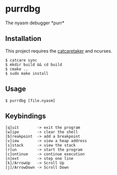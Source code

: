# purrdbg
The nyasm debugger \*purr\*

## Installation
This project requires the [catcaretaker](https://github.com/labricecat/catcaretaker) and ncurses.
```
$ catcare sync
$ mkdir build && cd build
$ cmake .. 
$ sudo make install
```

## Usage
```
$ purrdbg [file.nyasm]
```

## Keybindings
```
[q]uit        -> exit the program
[w]ipe        -> clear the shell
[b]reakpoint  -> add a breakpoint
[v]iew        -> view a heap address
[s]stack      -> view the stack
[r]un         -> start the program
[c]ontinue    -> continue execution
[n]ext        -> step one line
[k]/ArrowUp   -> Scroll Up
[j]/ArrowDown -> Scroll Down
```